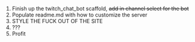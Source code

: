 1. Finish up the twitch_chat_bot scaffold, ~~add in channel select for the bot~~
2. Populate readme.md with how to customize the server
3. STYLE THE FUCK OUT OF THE SITE
4. ???
4. Profit